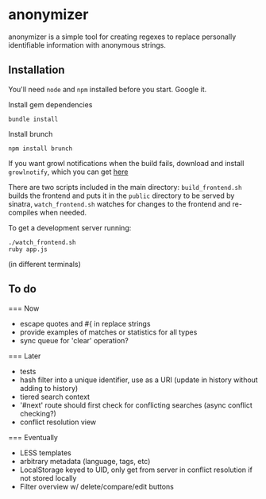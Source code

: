 anonymizer
=========

anonymizer is a simple tool for creating regexes to replace personally identifiable
information with anonymous strings.

Installation
---------

You'll need `node` and `npm` installed before you start.  Google it.

Install gem dependencies

    bundle install

Install brunch

    npm install brunch

If you want growl notifications when the build fails, download and install `growlnotify`,
which you can get [here](http://growl.info/downloads#generaldownloads)

There are two scripts included in the main directory: `build_frontend.sh` builds
the frontend and puts it in the `public` directory to be served by sinatra, 
`watch_frontend.sh` watches for changes to the frontend and re-compiles when needed.

To get a development server running:

    ./watch_frontend.sh
    ruby app.js

(in different terminals)

To do
-----

=== Now
- escape quotes and #{ in replace strings
- provide examples of matches or statistics for all types
- sync queue for 'clear' operation?

=== Later
- tests
- hash filter into a unique identifier, use as a URI (update in history without adding to history)
- tiered search context
- '#next' route should first check for conflicting searches (async conflict checking?)
- conflict resolution view


=== Eventually
- LESS templates
- arbitrary metadata (language, tags, etc)
- LocalStorage keyed to UID, only get from server in conflict resolution if not stored locally
- Filter overview w/ delete/compare/edit buttons
